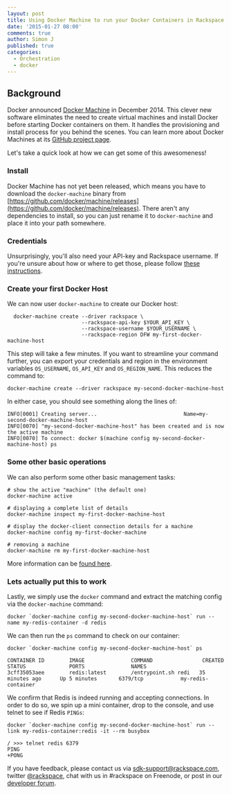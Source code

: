```yaml
---
layout: post
title: Using Docker Machine to run your Docker Containers in Rackspace
date: '2015-01-27 08:00'
comments: true
author: Simon J
published: true
categories:
  - Orchestration
  - docker
---
```


## Background
Docker announced [Docker Machine](http://blog.docker.com/2014/12/announcing-docker-machine-swarm-and-compose-for-orchestrating-distributed-apps/) in December 2014. This clever new software eliminates the need to create virtual machines and install Docker before starting Docker containers on them. It handles the provisioning and install process for you behind the scenes. You can learn more about Docker Machines at its [GitHub project page](https://github.com/docker/machine).

Let's take a quick look at how we can get some of this awesomeness!

<!-- more -->

### Install

Docker Machine has not yet been released, which means you have to download the `docker-machine` binary from [https://github.com/docker/machine/releases](https://github.com/docker/machine/releases). There aren't any dependencies to install, so you can just rename it to `docker-machine` and place it into your path somewhere.


### Credentials

Unsurprisingly, you'll also need your API-key and Rackspace username. If you're unsure about how or where to get those, please follow [these instructions](http://www.rackspace.com/knowledge_center/article/view-and-reset-your-api-key).


### Create your first Docker Host

We can now user `docker-machine` to create our Docker host:


      docker-machine create --driver rackspace \
                            --rackspace-api-key $YOUR_API_KEY \
                            --rackspace-username $YOUR_USERNAME \
                            --rackspace-region DFW my-first-docker-machine-host

This step will take a few minutes. If you want to streamline your command further, you can export your credentials and region in the environment variables `OS_USERNAME`, `OS_API_KEY` and `OS_REGION_NAME`. This reduces the command to:


    docker-machine create --driver rackspace my-second-docker-machine-host

In either case, you should see something along the lines of:


    INFO[0001] Creating server...                            Name=my-second-docker-machine-host
    INFO[0070] "my-second-docker-machine-host" has been created and is now the active machine
    INFO[0070] To connect: docker $(machine config my-second-docker-machine-host) ps


### Some other basic operations

We can also perform some other basic management tasks:


    # show the active "machine" (the default one)
    docker-machine active

    # displaying a complete list of details
    docker-machine inspect my-first-docker-machine-host

    # display the docker-client connection details for a machine
    docker-machine config my-first-docker-machine

    # removing a machine
    docker-machine rm my-first-docker-machine-host

More information can be [found here](https://github.com/docker/machine#rackspace).


### Lets actually put this to work

Lastly, we simply use the `docker` command and extract the matching config via the `docker-machine` command:


    docker `docker-machine config my-second-docker-machine-host` run --name my-redis-container -d redis

We can then run the `ps` command to check on our container:

    docker `docker-machine config my-second-docker-machine-host` ps

    CONTAINER ID        IMAGE               COMMAND                CREATED             STATUS              PORTS               NAMES
    3cff35053aee        redis:latest        /entrypoint.sh redi   35 minutes ago      Up 5 minutes       6379/tcp            my-redis-container

We confirm that Redis is indeed running and accepting connections. In order to do so, we spin up a mini container, drop to the console, and use telnet to see if Redis `PINGs`:

    docker `docker-machine config my-second-docker-machine-host` run --link my-redis-container:redis -it --rm busybox

    / >>> telnet redis 6379
    PING
    +PONG


If you have feedback, please contact us via [sdk-support@rackspace.com](mailto:sdk-support@rackspace.com), twitter [@rackspace](https://twitter.com/rackspace), chat with us in #rackspace on Freenode, or post in our [developer forum](https://community.rackspace.com/developers/default).

